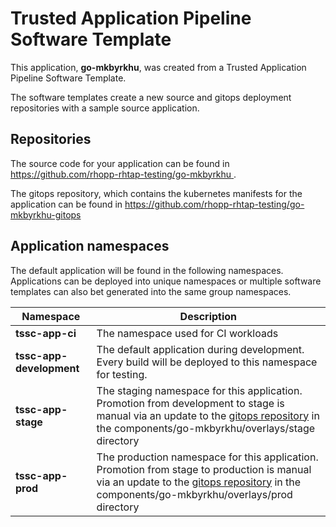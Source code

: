 # Trusted Application Pipeline Software Template

This application, **go-mkbyrkhu**, was created from a Trusted Application Pipeline Software Template.

The software templates create a new source and gitops deployment repositories with a sample source application. 

## Repositories

The source code for your application can be found in [https://github.com/rhopp-rhtap-testing/go-mkbyrkhu ](https://github.com/rhopp-rhtap-testing/go-mkbyrkhu ).
 
The gitops repository, which contains the kubernetes manifests for the application can be found in 
[https://github.com/rhopp-rhtap-testing/go-mkbyrkhu-gitops ](https://github.com/rhopp-rhtap-testing/go-mkbyrkhu-gitops ) 

## Application namespaces 

The default application will be found in the following namespaces. Applications can be deployed into unique namespaces or multiple software templates can also bet generated into the same group namespaces.  

|  Namespace   |  Description   |  
| -------- | -------- |
| **tssc-app-ci** | The namespace used for CI workloads |
| **tssc-app-development** | The default application during development. Every build will be deployed to this namespace for testing. |
| **tssc-app-stage** | The staging namespace for this application. Promotion from development to stage is manual via an update to the [gitops repository](https://github.com/rhopp-rhtap-testing/go-mkbyrkhu-gitops ) in the components/go-mkbyrkhu/overlays/stage directory |
| **tssc-app-prod** | The production namespace for this application. Promotion from stage to production is manual via an update to the [gitops repository](https://github.com/rhopp-rhtap-testing/go-mkbyrkhu-gitops ) in the components/go-mkbyrkhu/overlays/prod directory |